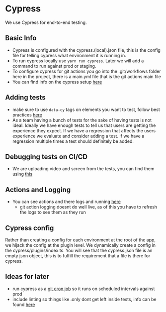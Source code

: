 # Cypress

We use Cypress for end-to-end testing.

## Basic Info

-   Cypress is configured with the cypress.(local).json file, this is the config file for telling cypress what environment it is running in.
-   To run cypress locally use `yarn run cypress`. Later we will add a command to run against prod or staging.
-   To configure cypress for git actions you go into the .git/workflows folder here in the project, there is a main.yml file that is the git actions main file
-   You can find info on the cypress setup [here](https://github.com/cypress-io/github-action/tree/baf61dc3944ed4baccb528a8085f0255be155e2e#basic)

## Adding tests

-   make sure to use `data-cy` tags on elements you want to test, follow best practices [here](https://docs.cypress.io/guides/references/best-practices.html)
-   As a team having a bunch of tests for the sake of having tests is not ideal. Ideally we have enough tests to tell us that users are getting the experience they expect. If
    we have a regression that affects the users experience we evaluate and consider adding a test. If we have a regression multiple times a test should definitely be added.

## Debugging tests on CI/CD

-   We are uploading video and screen from the tests, you can find them using [this](https://github.com/actions/upload-artifact#where-does-the-upload-go)

## Actions and Logging

-   You can see actions and there logs and running [here](https://github.com/ava-labs/luxnet-wallet-internal/actions)
    -   git action logging doesnt do well live, as of this you have to refresh the logs to see them as they run

## Cypress config

Rather than creating a config for each environment at the root of the app, we hijack the config at the plugin level. We dynamically create a config in the cypress/plugins/index.ts. You will see that the cypress.json file is an empty json object, this is to fulfill the requirement that a file is there for cypress.

## Ideas for later

-   run cypress as a [git cron job](https://jasonet.co/posts/scheduled-actions/) so it runs on scheduled intervals against prod
-   include linting so things like .only dont get left inside tests, info can be found [here](https://www.npmjs.com/package/eslint-plugin-no-only-tests)

